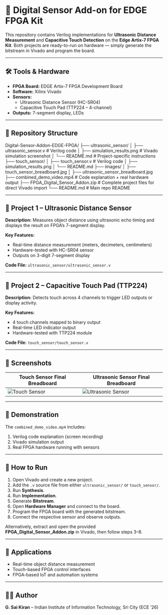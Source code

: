 # 🔌 Digital Sensor Add-on for EDGE FPGA Kit

This repository contains Verilog implementations for **Ultrasonic Distance Measurement** and **Capacitive Touch Detection** on the **Edge Artix-7 FPGA Kit**. Both projects are ready-to-run on hardware — simply generate the bitstream in Vivado and program the board.

---

## 🛠 Tools & Hardware
- **FPGA Board:** EDGE Artix-7 FPGA Development Board
- **Software:** Xilinx Vivado
- **Sensors:**
  - Ultrasonic Distance Sensor (HC-SR04)
  - Capacitive Touch Pad (TTP224 – 4-channel)
- **Outputs:** 7-segment display, LEDs

---

## 📂 Repository Structure
Digital-Sensor-Addon-EDGE-FPGA/
├── ultrasonic_sensor/
│ ├── ultrasonic_sensor.v # Verilog code 
│ ├── simulation_results.png # Vivado simulation screenshot
│ └── README.md # Project-specific instructions
├── touch_sensor/
│ ├── touch_sensor.v # Verilog code
│ ├── simulation_results.png
│ └── README.md
├── images/
│ ├── touch_sensor_breadboard.jpg
│ ├── ultrasonic_sensor_breadboard.jpg
├── combined_demo_video.mp4 # Code explanation + real hardware output
├── FPGA_Digital_Sensor_Addon.zip # Complete project files for direct Vivado import
└── README.md # Main repo README


---

## 📌 Project 1 – Ultrasonic Distance Sensor
**Description:** Measures object distance using ultrasonic echo timing and displays the result on FPGA’s 7-segment display.

**Key Features:**
- Real-time distance measurement (meters, decimeters, centimeters)
- Hardware-tested with HC-SR04 sensor
- Outputs on 3-digit 7-segment display

**Code File:** `ultrasonic_sensor/ultrasonic_sensor.v`

---

## 📌 Project 2 – Capacitive Touch Pad (TTP224)
**Description:** Detects touch across 4 channels to trigger LED outputs or display activity.

**Key Features:**
- 4 touch channels mapped to binary output
- Real-time LED indicator output
- Hardware-tested with TTP224 module

**Code File:** `touch_sensor/touch_sensor.v`

---

## 📸 Screenshots

| Touch Sensor Final Breadboard | Ultrasonic Sensor Final Breadboard |
|--------------------------------|------------------------------------|
| ![Touch Sensor](images/touch_sensor_breadboard.jpg) | ![Ultrasonic Sensor](images/ultrasonic_sensor_breadboard.jpg) |

---

## 🎥 Demonstration
The `combined_demo_video.mp4` includes:
1. Verilog code explanation (screen recording)
2. Vivado simulation output
3. Real FPGA hardware running with sensors

---

## 🚀 How to Run
1. Open Vivado and create a new project.
2. Add the `.v` source file from either `ultrasonic_sensor/` or `touch_sensor/`.
3. Run **Synthesis**.
4. Run **Implementation**.
5. Generate **Bitstream**.
6. Open **Hardware Manager** and connect to the board.
7. Program the FPGA board with the generated bitstream.
8. Connect the respective sensor and observe outputs.

Alternatively, extract and open the provided **FPGA_Digital_Sensor_Addon.zip** in Vivado, then follow steps 3–8.

---

## 📌 Applications
- Real-time object distance measurement
- Touch-based FPGA control interfaces
- FPGA-based IoT and automation systems

---

## 👨‍💻 Author
**G. Sai Kiran** – Indian Institute of Information Technology, Sri City (ECE ’26)

